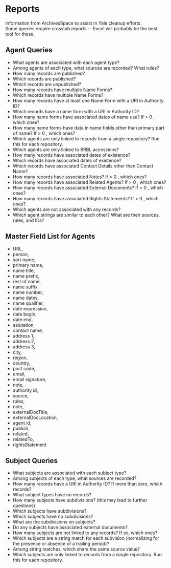Reports
=======
Information from ArchivesSpace to assist in Yale cleanup efforts.  
Some queries require crosstab reports -- Excel will probably be the best tool for these.

Agent Queries
--------------
* What agents are associated with each agent type?
* Among agents of each type, what sources are recorded? What rules?
* How many records are published?
* Which records are published?
* Which records are unpublished?
* How many records have multiple Name Forms?
* Which records have multiple Name Forms?
* How many records have at least one Name Form with a URI in Authority ID?
* Which records have a name form with a URI in Authority ID?
* How many name forms have associated dates of name use? If > 0 , which ones?
* How many name forms have data in name fields other than primary part of name? If > 0 , which ones?
* Which agents are only linked to records from a single repository? Run this for each repository.
* Which agents are only linked to BRBL accessions?
* How many records have associated dates of existence?
* Which records have associated dates of existence?
* Which records have associated Contact Details other than Contact Name?
* How many records have associated Notes? If > 0 , which ones?
* How many records have associated Related Agents? If > 0 , which ones?
* How many records have associated External Documents? If > 0 , which ones?
* How many records have associated Rights Statements? If > 0 , which ones?
* Which agents are not associated with any records?
* Which agent strings are similar to each other? What are their sources, rules, and IDs?

Master Field List for Agents
----------------------------
* URL,
* person,
* sort name,
* primary name,
* name title,
* name prefix,
* rest of name,
* name suffix,
* name number,
* name dates,
* name qualifier,
* date expression,
* date begin,
* date end,
* salutation,
* contact name,
* address 1,
* address 2,
* address 3,
* city,
* region,
* country,
* post code,
* email,
* email signature,
* note,
* authority id,
* source,
* rules,
* note,
* externalDocTitle,
* externalDocLocation,
* agent id,
* publish,
* related,
* relatedTo,
* rightsStatement

Subject Queries
----------------
* What subjects are associated with each subject type?
* Among subjects of each type, what sources are recorded?
* How many records have a URI in Authority ID? If more than zero, which records?
* What subject types have no records?
* How many subjects have subdivisions? (this may lead to further questions)
* Which subjects have subdivisions?
* Which subjects have no subdivisions?
* What are the subdivisions on subjects?
* Do any subjects have associated external documents?
* How many subjects are not linked to any records? If so, which ones?
* Which subjects are a string match for each subvision (normalizing for the presence or absence of a trailing period)?
* Among string matches, which share the same source value?
* Which subjects are only linked to records from a single repository. Run this for each repository.
